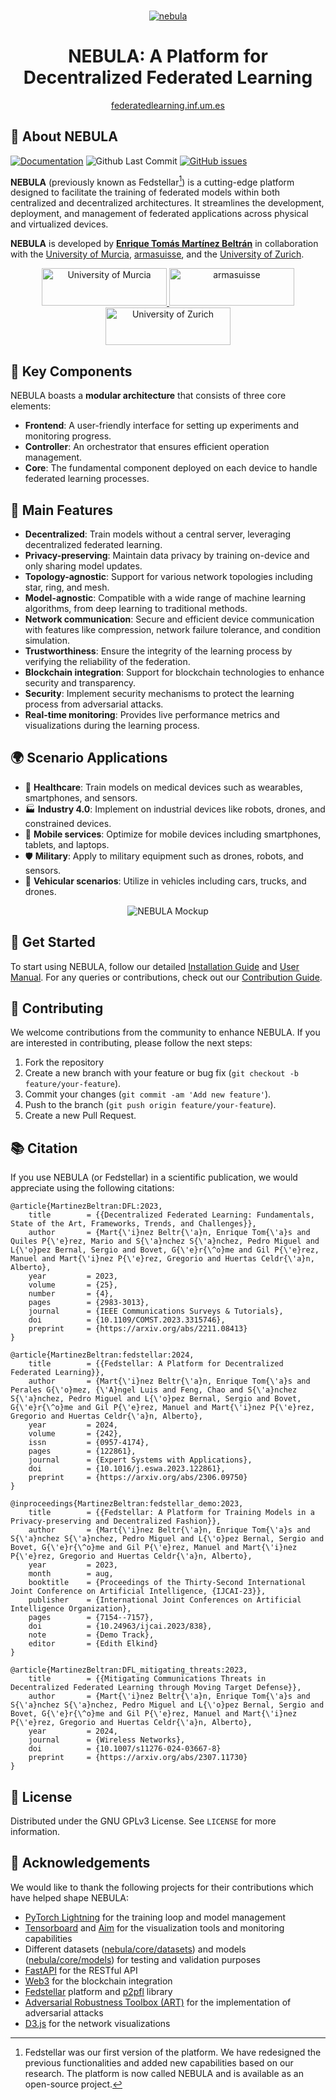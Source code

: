 <br>
<p align="center">
  <a href="https://github.com/CyberDataLab/nebula">
    <img src="docs/_prebuilt/static/nebula-logo.jpg" alt="nebula">
  </a>
  <h1 align="center">NEBULA: A Platform for Decentralized Federated Learning</h1>

  <p align="center">
    <a href="https://federeratedlearning.inf.um.es">federatedlearning.inf.um.es</a>
  </p>
</p>

## 🌌 About NEBULA

[![Documentation](https://img.shields.io/badge/docs-latest-brightgreen.svg?style=flat)](https://nebula.enriquetomasmb.com)
![Github Last Commit](https://img.shields.io/github/last-commit/CyberDataLab/nebula)
[![GitHub issues](https://img.shields.io/github/issues/CyberDataLab/nebula)](https://github.com/CyberDataLab/nebula/issues)

**NEBULA** (previously known as Fedstellar[^1]) is a cutting-edge platform designed to facilitate the training of federated models within both centralized and decentralized architectures. It streamlines the development, deployment, and management of federated applications across physical and virtualized devices.

**NEBULA** is developed by **[Enrique Tomás Martínez Beltrán](https://enriquetomasmb.com)** in collaboration with the [University of Murcia](https://www.um.es/en), [armasuisse](https://www.armasuisse.ch/en), and the [University of Zurich](https://www.uzh.ch/).

<p align="center">
	<a href="https://um.es">
	<img src="docs/_prebuilt/static/umu.jpg" alt="University of Murcia" width="200" height="60">
	</a>
	<a href="https://www.armasuisse.ch/en">
	<img src="docs/_prebuilt/static/armasuisse.jpg" alt="armasuisse" width="200" height="60">
	</a>
	<a href="https://www.uzh.ch/">
	<img src="docs/_prebuilt/static/uzh.jpg" alt="University of Zurich" width="200" height="60">
	</a>
</p>

## 🚀 Key Components

NEBULA boasts a **modular architecture** that consists of three core elements:

- **Frontend**: A user-friendly interface for setting up experiments and monitoring progress.
- **Controller**: An orchestrator that ensures efficient operation management.
- **Core**: The fundamental component deployed on each device to handle federated learning processes.

## 🌟 Main Features

- **Decentralized**: Train models without a central server, leveraging decentralized federated learning.
- **Privacy-preserving**: Maintain data privacy by training on-device and only sharing model updates.
- **Topology-agnostic**: Support for various network topologies including star, ring, and mesh.
- **Model-agnostic**: Compatible with a wide range of machine learning algorithms, from deep learning to traditional methods.
- **Network communication**: Secure and efficient device communication with features like compression, network failure tolerance, and condition simulation.
- **Trustworthiness**: Ensure the integrity of the learning process by verifying the reliability of the federation.
- **Blockchain integration**: Support for blockchain technologies to enhance security and transparency.
- **Security**: Implement security mechanisms to protect the learning process from adversarial attacks.
- **Real-time monitoring**: Provides live performance metrics and visualizations during the learning process.

## 🌍 Scenario Applications

- 🏥 **Healthcare**: Train models on medical devices such as wearables, smartphones, and sensors.
- 🏭 **Industry 4.0**: Implement on industrial devices like robots, drones, and constrained devices.
- 📱 **Mobile services**: Optimize for mobile devices including smartphones, tablets, and laptops.
- 🛡️ **Military**: Apply to military equipment such as drones, robots, and sensors.
- 🚗 **Vehicular scenarios**: Utilize in vehicles including cars, trucks, and drones.

<p align="center">
  <img src="docs/_prebuilt/static/nebula-mockup.png" alt="NEBULA Mockup">
</p>

[^1]: Fedstellar was our first version of the platform. We have redesigned the previous functionalities and added new capabilities based on our research. The platform is now called NEBULA and is available as an open-source project.

## 🎯 Get Started

To start using NEBULA, follow our detailed [Installation Guide](https://nebula.enriquetomasmb.com/installation/) and [User Manual](https://nebula.enriquetomasmb.com/usage/). For any queries or contributions, check out our [Contribution Guide](https://nebula.enriquetomasmb.com/contributing/).

## 🤝 Contributing

We welcome contributions from the community to enhance NEBULA. If you are interested in contributing, please follow the next steps:

1. Fork the repository
2. Create a new branch with your feature or bug fix (`git checkout -b feature/your-feature`).
3. Commit your changes (`git commit -am 'Add new feature'`).
4. Push to the branch (`git push origin feature/your-feature`).
5. Create a new Pull Request.

## 📚 Citation

If you use NEBULA (or Fedstellar) in a scientific publication, we would appreciate using the following citations:

```
@article{MartinezBeltran:DFL:2023,
	title        = {{Decentralized Federated Learning: Fundamentals, State of the Art, Frameworks, Trends, and Challenges}},
	author       = {Mart{\'i}nez Beltr{\'a}n, Enrique Tom{\'a}s and Quiles P{\'e}rez, Mario and S{\'a}nchez S{\'a}nchez, Pedro Miguel and L{\'o}pez Bernal, Sergio and Bovet, G{\'e}r{\^o}me and Gil P{\'e}rez, Manuel and Mart{\'i}nez P{\'e}rez, Gregorio and Huertas Celdr{\'a}n, Alberto},
	year         = 2023,
  	volume       = {25},
  	number       = {4},
  	pages        = {2983-3013},
	journal      = {IEEE Communications Surveys & Tutorials},
  	doi          = {10.1109/COMST.2023.3315746},
	preprint     = {https://arxiv.org/abs/2211.08413}
}
```

```
@article{MartinezBeltran:fedstellar:2024,
	title        = {{Fedstellar: A Platform for Decentralized Federated Learning}},
	author       = {Mart{\'i}nez Beltr{\'a}n, Enrique Tom{\'a}s and Perales G{\'o}mez, {\'A}ngel Luis and Feng, Chao and S{\'a}nchez S{\'a}nchez, Pedro Miguel and L{\'o}pez Bernal, Sergio and Bovet, G{\'e}r{\^o}me and Gil P{\'e}rez, Manuel and Mart{\'i}nez P{\'e}rez, Gregorio and Huertas Celdr{\'a}n, Alberto},
	year         = 2024,
	volume       = {242},
	issn         = {0957-4174},
	pages        = {122861},
	journal      = {Expert Systems with Applications},
  	doi          = {10.1016/j.eswa.2023.122861},
	preprint     = {https://arxiv.org/abs/2306.09750}
}
```

```
@inproceedings{MartinezBeltran:fedstellar_demo:2023,
	title        = {{Fedstellar: A Platform for Training Models in a Privacy-preserving and Decentralized Fashion}},
	author       = {Mart{\'i}nez Beltr{\'a}n, Enrique Tom{\'a}s and S{\'a}nchez S{\'a}nchez, Pedro Miguel and L{\'o}pez Bernal, Sergio and Bovet, G{\'e}r{\^o}me and Gil P{\'e}rez, Manuel and Mart{\'i}nez P{\'e}rez, Gregorio and Huertas Celdr{\'a}n, Alberto},
	year         = 2023,
	month        = aug,
	booktitle    = {Proceedings of the Thirty-Second International Joint Conference on Artificial Intelligence, {IJCAI-23}},
	publisher    = {International Joint Conferences on Artificial Intelligence Organization},
	pages        = {7154--7157},
	doi          = {10.24963/ijcai.2023/838},
	note         = {Demo Track},
	editor       = {Edith Elkind}
}
```

```
@article{MartinezBeltran:DFL_mitigating_threats:2023,
	title        = {{Mitigating Communications Threats in Decentralized Federated Learning through Moving Target Defense}},
	author       = {Mart{\'i}nez Beltr{\'a}n, Enrique Tom{\'a}s and S{\'a}nchez S{\'a}nchez, Pedro Miguel and L{\'o}pez Bernal, Sergio and Bovet, G{\'e}r{\^o}me and Gil P{\'e}rez, Manuel and Mart{\'i}nez P{\'e}rez, Gregorio and Huertas Celdr{\'a}n, Alberto},
	year         = 2024,
	journal	  	 = {Wireless Networks},
	doi 		 = {10.1007/s11276-024-03667-8}
	preprint     = {https://arxiv.org/abs/2307.11730}
}
```

## 📝 License

Distributed under the GNU GPLv3 License. See `LICENSE` for more information.

## 🙏 Acknowledgements

We would like to thank the following projects for their contributions which have helped shape NEBULA:

- [PyTorch Lightning](https://github.com/Lightning-AI/pytorch-lightning) for the training loop and model management
- [Tensorboard](https://github.com/tensorflow/tensorboard) and [Aim](https://github.com/aimhubio/aim) for the visualization tools and monitoring capabilities
- Different datasets ([nebula/core/datasets](https://github.com/CyberDataLab/nebula/tree/main/nebula/core/datasets)) and models ([nebula/core/models](https://github.com/CyberDataLab/nebula/tree/main/nebula/core/models)) for testing and validation purposes
- [FastAPI](https://github.com/tiangolo/fastapi) for the RESTful API
- [Web3](https://github.com/ethereum/web3.py) for the blockchain integration
- [Fedstellar](https://github.com/CyberDataLab/fedstellar) platform and [p2pfl](https://github.com/pguijas/p2pfl/) library
- [Adversarial Robustness Toolbox (ART)](https://github.com/Trusted-AI/adversarial-robustness-toolbox) for the implementation of adversarial attacks
- [D3.js](https://github.com/d3/d3-force) for the network visualizations
